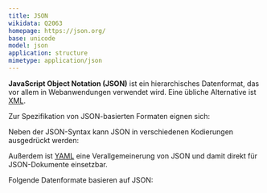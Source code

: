 ```yaml
---
title: JSON
wikidata: Q2063
homepage: https://json.org/
base: unicode
model: json
application: structure
mimetype: application/json
---
```


**JavaScript Object Notation (JSON)** ist ein hierarchisches Datenformat, das
vor allem in Webanwendungen verwendet wird. Eine übliche Alternative ist
[XML](xml).

Zur Spezifikation von JSON-basierten Formaten eignen sich:

<list-formats for="json"/>

Neben der JSON-Syntax kann JSON in verschiedenen Kodierungen ausgedrückt
werden:

<list-formats model="json" exclude="json"/>

Außerdem ist [YAML](yaml) eine Verallgemeinerung von JSON und damit direkt für
JSON-Dokumente einsetzbar.

Folgende Datenformate basieren auf JSON:

<list-formats base="json"/>

